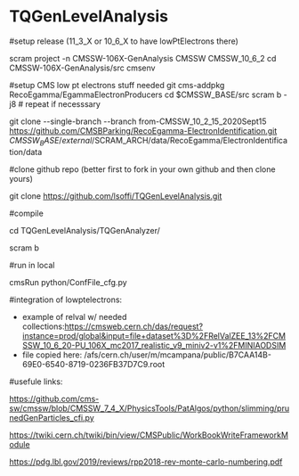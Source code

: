 # TQGenLevelAnalysis

#setup release (11_3_X or 10_6_X to have lowPtElectrons there)

scram project -n CMSSW-106X-GenAnalysis CMSSW CMSSW_10_6_2
cd CMSSW-106X-GenAnalysis/src
cmsenv


#setup CMS low pt electrons stuff needed
git cms-addpkg RecoEgamma/EgammaElectronProducers
cd $CMSSW_BASE/src
scram b -j8 # repeat if necesssary

git clone --single-branch --branch from-CMSSW_10_2_15_2020Sept15 https://github.com/CMSBParking/RecoEgamma-ElectronIdentification.git $CMSSW_BASE/external/$SCRAM_ARCH/data/RecoEgamma/ElectronIdentification/data



#clone github repo (better first to fork in your own github and then clone yours)

git clone https://github.com/lsoffi/TQGenLevelAnalysis.git




#compile

cd TQGenLevelAnalysis/TQGenAnalyzer/

scram b


#run in local

cmsRun python/ConfFile_cfg.py









#integration of lowptelectrons:

- example of relval w/ needed collections:https://cmsweb.cern.ch/das/request?instance=prod/global&input=file+dataset%3D%2FRelValZEE_13%2FCMSSW_10_6_20-PU_106X_mc2017_realistic_v9_miniv2-v1%2FMINIAODSIM
- file copied here: /afs/cern.ch/user/m/mcampana/public/B7CAA14B-69E0-6540-8719-0236FB37D7C9.root









#usefule links:

https://github.com/cms-sw/cmssw/blob/CMSSW_7_4_X/PhysicsTools/PatAlgos/python/slimming/prunedGenParticles_cfi.py

https://twiki.cern.ch/twiki/bin/view/CMSPublic/WorkBookWriteFrameworkModule

https://pdg.lbl.gov/2019/reviews/rpp2018-rev-monte-carlo-numbering.pdf
